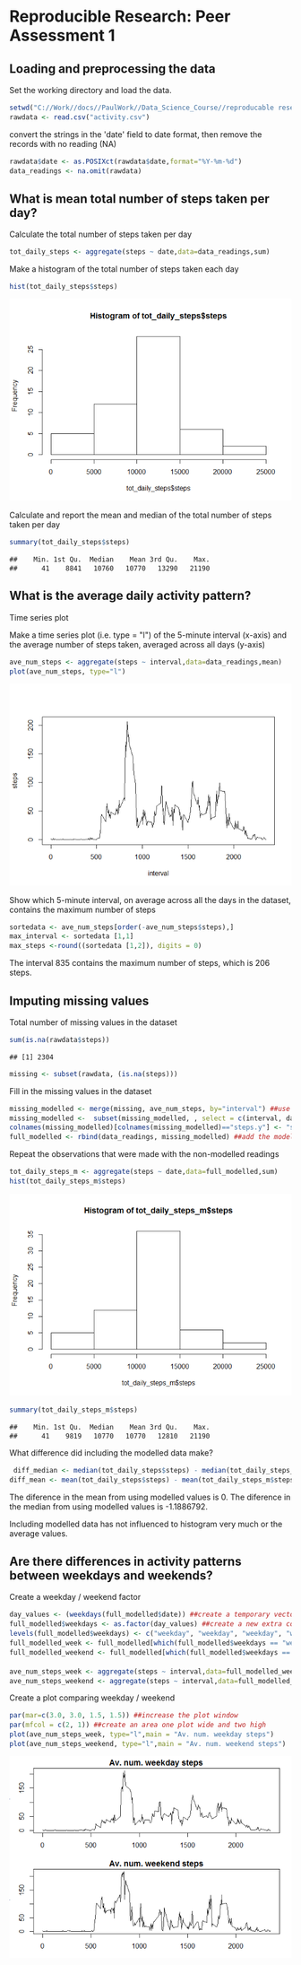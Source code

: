 # Reproducible Research: Peer Assessment 1


## Loading and preprocessing the data

Set the working directory and load the data.

```r
setwd("C://Work//docs//PaulWork//Data_Science_Course//reproducable research//week2_ass")
rawdata <- read.csv("activity.csv")
```

convert the strings in the 'date' field to date format, then remove the records with no reading (NA)

```r
rawdata$date <- as.POSIXct(rawdata$date,format="%Y-%m-%d")
data_readings <- na.omit(rawdata)
```

## What is mean total number of steps taken per day?

Calculate the total number of steps taken per day

```r
tot_daily_steps <- aggregate(steps ~ date,data=data_readings,sum)
```

Make a histogram of the total number of steps taken each day

```r
hist(tot_daily_steps$steps)
```

![](PA1_template_files/figure-html/unnamed-chunk-4-1.png) 

Calculate and report the mean and median of the total number of steps taken per day

```r
summary(tot_daily_steps$steps)
```

```
##    Min. 1st Qu.  Median    Mean 3rd Qu.    Max. 
##      41    8841   10760   10770   13290   21190
```

## What is the average daily activity pattern?

Time series plot

Make a time series plot (i.e. type = "l") of the 5-minute interval (x-axis) and the average number of steps taken, averaged across all days (y-axis)

```r
ave_num_steps <- aggregate(steps ~ interval,data=data_readings,mean)
plot(ave_num_steps, type="l")
```

![](PA1_template_files/figure-html/unnamed-chunk-6-1.png) 

Show which 5-minute interval, on average across all the days in the dataset, contains the maximum number of steps


```r
sortedata <- ave_num_steps[order(-ave_num_steps$steps),]
max_interval <- sortedata [1,1]
max_steps <-round((sortedata [1,2]), digits = 0)  
```
The interval 835 contains the maximum number of steps, which is 206 steps.


## Imputing missing values

Total number of missing values in the dataset

```r
sum(is.na(rawdata$steps))
```

```
## [1] 2304
```

```r
missing <- subset(rawdata, (is.na(steps)))
```

Fill in the missing values in the dataset

```r
missing_modelled <- merge(missing, ave_num_steps, by="interval") ##use the average values
missing_modelled <-  subset(missing_modelled, , select = c(interval, date, steps.y)) ##subset just the 3 wanted columns
colnames(missing_modelled)[colnames(missing_modelled)=="steps.y"] <- "steps" ##rename column to match the raw data
full_modelled <- rbind(data_readings, missing_modelled) ##add the modelled rows to the rows without missing data to create a full dataset
```

Repeat the observations that were made with the non-modelled readings

```r
tot_daily_steps_m <- aggregate(steps ~ date,data=full_modelled,sum)
hist(tot_daily_steps_m$steps)
```

![](PA1_template_files/figure-html/unnamed-chunk-10-1.png) 

```r
summary(tot_daily_steps_m$steps)
```

```
##    Min. 1st Qu.  Median    Mean 3rd Qu.    Max. 
##      41    9819   10770   10770   12810   21190
```

What difference did including the modelled data make?

```r
 diff_median <- median(tot_daily_steps$steps) - median(tot_daily_steps_m$steps)
diff_mean <- mean(tot_daily_steps$steps) - mean(tot_daily_steps_m$steps)
```

The diference in the mean from using modelled values is 0.
The diference in the median from using modelled values is -1.1886792.

Including modelled data has not influenced to histogram very much or the average values.

## Are there differences in activity patterns between weekdays and weekends?

Create a weekday / weekend factor

```r
day_values <- (weekdays(full_modelled$date)) ##create a temporary vector with the days of the week for each observation
full_modelled$weekdays <- as.factor(day_values) ##create a new extra column for the weekday/weekend data
levels(full_modelled$weekdays) <- c("weekday", "weekday", "weekday", "weekday","weekday", "weekend", "weekend") ##define that the week starts on Monday
full_modelled_week <- full_modelled[which(full_modelled$weekdays == "weekday"),] ##subset just weekdays
full_modelled_weekend <- full_modelled[which(full_modelled$weekdays == "weekend"),] ##subset just weekends

ave_num_steps_week <- aggregate(steps ~ interval,data=full_modelled_week,mean)
ave_num_steps_weekend <- aggregate(steps ~ interval,data=full_modelled_weekend,mean)
```

Create a plot comparing weekday / weekend

```r
par(mar=c(3.0, 3.0, 1.5, 1.5)) ##increase the plot window
par(mfcol = c(2, 1)) ##create an area one plot wide and two high
plot(ave_num_steps_week, type="l",main = "Av. num. weekday steps")
plot(ave_num_steps_weekend, type="l",main = "Av. num. weekend steps")
```

![](PA1_template_files/figure-html/unnamed-chunk-13-1.png) 
